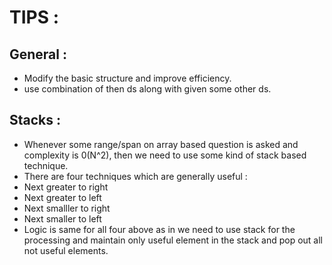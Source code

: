# TIPS :
## General :
* Modify the basic structure and improve efficiency.
* use combination of then ds along with given some other ds.

## Stacks :
* Whenever some range/span on array based question is asked and complexity is 0(N^2), then we need to use some kind of stack based technique.
* There are four techniques which are generally useful : 
* Next greater to right
* Next greater to left
* Next smalller to right
* Next smaller to left
* Logic is same for all four above as in we need to use stack for the processing and maintain only useful element in the stack and pop out all not useful elements.
